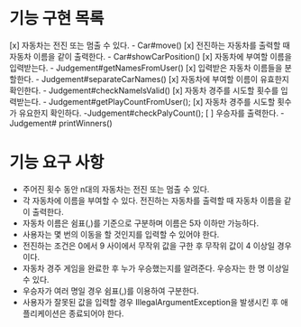 # 기능 구현 목록
[x] 자동차는 전진 또는 멈출 수 있다. - Car#move()
[x] 전진하는 자동차를 출력할 때 자동차 이름을 같이 출력한다. - Car#showCarPosition()
[x] 자동차에 부여할 이름을 입력받는다. - Judgement#getNamesFromUser()
[x] 입력받은 자동차 이름들을 분할한다. - Judgement#separateCarNames()
[x] 자동차에 부여할 이름이 유효한지 확인한다. - Judgement#checkNameIsValid()
[x] 자동차 경주를 시도할 횟수를 입력받는다. - Judgement#getPlayCountFromUser();
[x] 자동차 경주를 시도할 횟수가 유요한지 확인하다. -Judgement#checkPalyCount();
[ ] 우승자를 출력한다. - Judgement# printWinners()
# 기능 요구 사항
- 주어진 횟수 동안 n대의 자동차는 전진 또는 멈출 수 있다.
- 각 자동차에 이름을 부여할 수 있다. 전진하는 자동차를 출력할 때 자동차 이름을 같이 출력한다.
- 자동차 이름은 쉼표(,)를 기준으로 구분하며 이름은 5자 이하만 가능하다. 
- 사용자는 몇 번의 이동을 할 것인지를 입력할 수 있어야 한다. 
- 전진하는 조건은 0에서 9 사이에서 무작위 값을 구한 후 무작위 값이 4 이상일 경우이다. 
- 자동차 경주 게임을 완료한 후 누가 우승했는지를 알려준다. 우승자는 한 명 이상일 수 있다. 
- 우승자가 여러 명일 경우 쉼표(,)를 이용하여 구분한다. 
- 사용자가 잘못된 값을 입력할 경우 IllegalArgumentException을 발생시킨 후 애플리케이션은 종료되어야 한다.